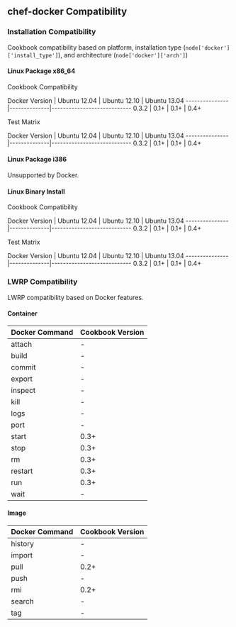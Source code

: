 ## chef-docker Compatibility ##

### Installation Compatibility ###

Cookbook compatibility based on platform, installation type (`node['docker']['install_type']`), and architecture (`node['docker']['arch']`)

#### Linux Package x86_64 ####

Cookbook Compatibility

Docker Version | Ubuntu 12.04 | Ubuntu 12.10 | Ubuntu 13.04
---------------|--------------|----------------------------
0.3.2          | 0.1+         | 0.1+         | 0.4+

Test Matrix

Docker Version | Ubuntu 12.04 | Ubuntu 12.10 | Ubuntu 13.04
---------------|--------------|----------------------------
0.3.2          | 0.1+         | 0.1+         | 0.4+

#### Linux Package i386 ####

Unsupported by Docker.

#### Linux Binary Install ####

Cookbook Compatibility

Docker Version | Ubuntu 12.04 | Ubuntu 12.10 | Ubuntu 13.04
---------------|--------------|----------------------------
0.3.2          | 0.1+         | 0.1+         | 0.4+

Test Matrix

Docker Version | Ubuntu 12.04 | Ubuntu 12.10 | Ubuntu 13.04
---------------|--------------|----------------------------
0.3.2          | 0.1+         | 0.1+         | 0.4+

### LWRP Compatibility ###

LWRP compatibility based on Docker features.

#### Container ####

Docker Command | Cookbook Version
---------------|-----------------
attach         | -
build          | -
commit         | -
export         | -
inspect        | -
kill           | -
logs           | -
port           | -
start          | 0.3+
stop           | 0.3+
rm             | 0.3+
restart        | 0.3+
run            | 0.3+
wait           | -

#### Image ####

Docker Command | Cookbook Version
---------------|-----------------
history        | -
import         | -
pull           | 0.2+
push           | -
rmi            | 0.2+
search         | -
tag            | -
